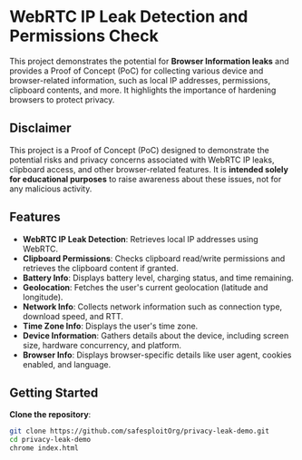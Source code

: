 # WebRTC IP Leak Detection and Permissions Check

This project demonstrates the potential for **Browser Information leaks** and provides a Proof of Concept (PoC) for collecting various device and browser-related information, such as local IP addresses, permissions, clipboard contents, and more. It highlights the importance of hardening browsers to protect privacy.

## Disclaimer

This project is a Proof of Concept (PoC) designed to demonstrate the potential risks and privacy concerns associated with WebRTC IP leaks, clipboard access, and other browser-related features. It is **intended solely for educational purposes** to raise awareness about these issues, not for any malicious activity.


## Features

- **WebRTC IP Leak Detection**: Retrieves local IP addresses using WebRTC.
- **Clipboard Permissions**: Checks clipboard read/write permissions and retrieves the clipboard content if granted.
- **Battery Info**: Displays battery level, charging status, and time remaining.
- **Geolocation**: Fetches the user's current geolocation (latitude and longitude).
- **Network Info**: Collects network information such as connection type, download speed, and RTT.
- **Time Zone Info**: Displays the user's time zone.
- **Device Information**: Gathers details about the device, including screen size, hardware concurrency, and platform.
- **Browser Info**: Displays browser-specific details like user agent, cookies enabled, and language.

## Getting Started

**Clone the repository**:
```bash
git clone https://github.com/safesploitOrg/privacy-leak-demo.git
cd privacy-leak-demo
chrome index.html
```
